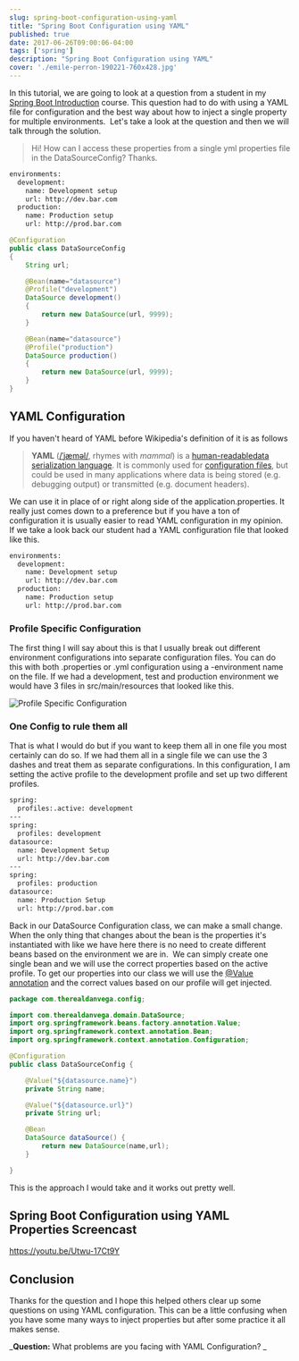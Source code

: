 ```yaml
---
slug: spring-boot-configuration-using-yaml
title: "Spring Boot Configuration using YAML"
published: true
date: 2017-06-26T09:00:06-04:00
tags: ['spring']
description: "Spring Boot Configuration using YAML"
cover: './emile-perron-190221-760x428.jpg'
---
```


In this tutorial, we are going to look at a question from a student in my [Spring Boot Introduction](https://www.danvega.dev/spring-boot) course. This question had to do with using a YAML file for configuration and the best way about how to inject a single property for multiple environments.  Let's take a look at the question and then we will talk through the solution. 

> Hi! How can I access these properties from a single yml properties file in the DataSourceConfig? Thanks.

```bash
environments:
  development:
    name: Development setup
    url: http://dev.bar.com
  production:
    name: Production setup
    url: http://prod.bar.com
```

```java
@Configuration
public class DataSourceConfig
{
    String url;

    @Bean(name="datasource")
    @Profile("development")
    DataSource development()
    {
        return new DataSource(url, 9999);
    }

    @Bean(name="datasource")
    @Profile("production")
    DataSource production()
    {
        return new DataSource(url, 9999);
    }
}
```

## YAML Configuration

If you haven't heard of YAML before Wikipedia's definition of it is as follows

> **YAML** (<span style="nowrap"><span style="IPA nopopups noexcerpt">[/<span style="/ˈ/ primary stress follows">ˈ</span><span style="/j/ 'y' in 'yes'">j</span><span style="/æ/ short 'a' in 'bad'">æ</span><span style="'m' in 'my'">m</span><span style="/əl/ 'le' in 'bottle'">əl</span>/](https://en.wikipedia.org/wiki/Help:IPA_for_English "Help:IPA for English")</span></span>, rhymes with _mammal_) is a [human-readable](https://en.wikipedia.org/wiki/Human-readable "Human-readable")[data serialization language](https://en.wikipedia.org/wiki/Data_serialization_language "Data serialization language"). It is commonly used for [configuration files](https://en.wikipedia.org/wiki/Configuration_file "Configuration file"), but could be used in many applications where data is being stored (e.g. debugging output) or transmitted (e.g. document headers).

We can use it in place of or right along side of the application.properties. It really just comes down to a preference but if you have a ton of configuration it is usually easier to read YAML configuration in my opinion.  If we take a look back our student had a YAML configuration file that looked like this. 

```bash
environments:
  development:
    name: Development setup
    url: http://dev.bar.com
  production:
    name: Production setup
    url: http://prod.bar.com
```

### Profile Specific Configuration

The first thing I will say about this is that I usually break out different environment configurations into separate configuration files. You can do this with both .properties or .yml configuration using a -environment name on the file. If we had a development, test and production environment we would have 3 files in src/main/resources that looked like this. 

![Profile Specific Configuration](./2017-06-27_12-38-38.png)

### One Config to rule them all

That is what I would do but if you want to keep them all in one file you most certainly can do so. If we had them all in a single file we can use the 3 dashes and treat them as separate configurations. In this configuration, I am setting the active profile to the development profile and set up two different profiles. 

```bash
spring:
  profiles:.active: development
---
spring:
  profiles: development
datasource:
  name: Development Setup
  url: http://dev.bar.com
---
spring:
  profiles: production
datasource:
  name: Production Setup
  url: http://prod.bar.com

```

Back in our DataSource Configuration class, we can make a small change. When the only thing that changes about the bean is the properties it's instantiated with like we have here there is no need to create different beans based on the environment we are in.  We can simply create one single bean and we will use the correct properties based on the active profile. To get our properties into our class we will use the [@Value annotation](https://docs.spring.io/spring/docs/current/javadoc-api/org/springframework/beans/factory/annotation/Value.html) and the correct values based on our profile will get injected. 

```java
package com.therealdanvega.config;

import com.therealdanvega.domain.DataSource;
import org.springframework.beans.factory.annotation.Value;
import org.springframework.context.annotation.Bean;
import org.springframework.context.annotation.Configuration;

@Configuration
public class DataSourceConfig {

    @Value("${datasource.name}")
    private String name;

    @Value("${datasource.url}")
    private String url;

    @Bean
    DataSource dataSource() {
        return new DataSource(name,url);
    }

}

```

This is the approach I would take and it works out pretty well. 

## Spring Boot Configuration using YAML Properties Screencast

https://youtu.be/Utwu-17Ct9Y

## Conclusion

Thanks for the question and I hope this helped others clear up some questions on using YAML configuration. This can be a little confusing when you have some many ways to inject properties but after some practice it all makes sense. 

_**Question:** What problems are you facing with YAML Configuration? _
